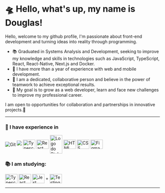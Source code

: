 # 🛸 Hello, what's up, my name is Douglas!

Hello, welcome to my github profile, I'm passionate about front-end development and turning ideas into reality through programming.

- 📚 Graduated in Systems Analysis and Development, seeking to improve my knowledge and skills in technologies such as JavaScript, TypeScript, React, React-Native, Next.js and Docker.
- 🚀 I have more than a year of experience with web and mobile development.
- 🤝 I am a dedicated, collaborative person and believe in the power of teamwork to achieve exceptional results.
- 🌱 My goal is to grow as a web developer, learn and face new challenges to improve my professional career.

I am open to opportunities for collaboration and partnerships in innovative projects.🚀

<hr/>

### 🚀 I have experience in

<div style="display: inline_block">
 <img align="center"  alt="Git" src="https://img.shields.io/badge/GitHub-100000?style=for-the-badge&logo=github&logoColor=white" />
 <img src="https://cdn.jsdelivr.net/gh/devicons/devicon/icons/javascript/javascript-original.svg" />
          
<img  align="center" alt="Typescript" height="30" width="40" src="https://cdn.jsdelivr.net/gh/devicons/devicon/icons/typescript/typescript-original.svg" />
<img align="center" alt="React" height="30" width="40" src="https://cdn.jsdelivr.net/gh/devicons/devicon/icons/react/react-original.svg" />
 <img align="center" alt="Logo do Styled Components" height="60" width="40" src="https://cdn.sanity.io/images/djtlwm1o/production/cd48e3fba521deb47078ea36b7073e2f0e511af7-257x286.png">
  <img align="center" alt="HTML" height="30" width="40"  src="https://cdn.jsdelivr.net/gh/devicons/devicon/icons/html5/html5-original.svg" />
 <img  align="center" alt="CSS" height="30" width="40"  src="https://cdn.jsdelivr.net/gh/devicons/devicon/icons/css3/css3-original.svg" />
 <!-- <img align="center" alt="Logo Bootstrap" height="30" width="40" src="https://getbootstrap.com/docs/5.2/assets/brand/bootstrap-logo-shadow.png"> -->
 <!-- <img align="center" alt="Sass" height="30" width="40" src="https://cdn.jsdelivr.net/gh/devicons/devicon/icons/sass/sass-original.svg" /> -->
<!-- <img align="center" alt="Illustrator" height="30" width="40" src="https://cdn.jsdelivr.net/gh/devicons/devicon/icons/illustrator/illustrator-plain.svg" /> -->
 <img align="center"  alt="Figma" height="30" width="40" src="https://cdn.jsdelivr.net/gh/devicons/devicon/icons/figma/figma-original.svg" />

</div>
   
### 📚 I am studying:

<div style="display: inline_block">
 <img  align="center" alt="Typescript" height="30" width="40" src="https://cdn.jsdelivr.net/gh/devicons/devicon/icons/typescript/typescript-original.svg" />
 <img align="center" alt="React" height="30" width="40" src="https://cdn.jsdelivr.net/gh/devicons/devicon/icons/react/react-original.svg" />
<img align="center" alt="Jest" height="30" width="40" src="https://cdn.jsdelivr.net/gh/devicons/devicon/icons/jest/jest-plain.svg" /> +
   <img align="center" alt="Testing Library" height="30" width="40" src="https://testing-library.com/img/octopus-64x64.png" />

</div>
 
 <hr/>

<!---

- 👋 Hi, I’m @douglasfcsdev
- 👀 I’m interested in ...
- 🌱 I’m currently learning ...
- 💞️ I’m looking to collaborate on ...
- 📫 How to reach me ...


douglasfcsdev/douglasfcsdev is a ✨ special ✨ repository because its `README.md` (this file) appears on your GitHub profile.
You can click the Preview link to take a look at your changes.
--->
